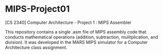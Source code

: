 # MIPS-Project01
[CS 2340] Computer Architecture - Project 1 : MIPS Assembler

This repository contains a single .asm file of MIPS assembly code that conducts mathematical operations (addition, subtraction, mulitplication, and division). It was developed in the MARS MIPS simulator for a Computer Architecture class assignment.
